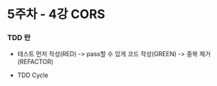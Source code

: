 # 5주차 - 4강 CORS

### TDD 란
* 테스트 먼저 작성(RED) -> pass할 수 있게 코드 작성(GREEN) -> 중복 제거(REFACTOR)
- TDD Cycle

